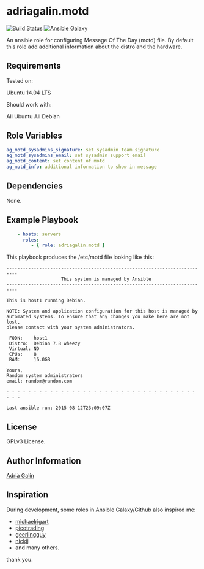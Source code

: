 adriagalin.motd
=========

[![Build Status](https://travis-ci.org/adriagalin/ansible.motd.svg?branch=master)](https://travis-ci.org/adriagalin/ansible.motd) [![Ansible Galaxy](http://img.shields.io/badge/ansible--galaxy-motd-blue.svg)](https://galaxy.ansible.com/list#/roles/4762)

An ansible role for configuring Message Of The Day (motd) file. By default this role add additional information about the distro and the hardware.

Requirements
------------

Tested on:

Ubuntu 14.04 LTS

Should work with:

All Ubuntu
All Debian

Role Variables
--------------

```yaml
ag_motd_sysadmins_signature: set sysadmin team signature
ag_motd_sysadmins_email: set sysadmin support email
ag_motd_content: set content of motd
ag_motd_info: additional information to show in message
```

Dependencies
------------

None.

Example Playbook
----------------
```yaml
    - hosts: servers
      roles:
         - { role: adriagalin.motd }
```

This playbook produces the /etc/motd file looking like this:

```
--------------------------------------------------------------------------
                    This system is managed by Ansible
--------------------------------------------------------------------------

This is host1 running Debian.

NOTE: System and application configuration for this host is managed by
automated systems. To ensure that any changes you make here are not lost,
please contact with your system administrators.

 FQDN:    host1
 Distro:  Debian 7.8 wheezy
 Virtual: NO
 CPUs:    8
 RAM:     16.0GB

Yours,
Random system administrators
email: random@random.com

- - - - - - - - - - - - - - - - - - - - - - - - - - - - - - - - - - - - - -

Last ansible run: 2015-08-12T23:09:07Z
```

License
-------

GPLv3 License.

Author Information
------------------

[Adrià Galín](http://www.adriagalin.com)

Inspiration
------------------

During development, some roles in Ansible Galaxy/Github also inspired me:

  - [michaelrigart](https://github.com/michaelrigart/ansible-role-motd)
  - [picotrading](https://github.com/picotrading/ansible-motd)
  - [geerlingguy](https://github.com/geerlingguy/ansible-role-mysql)
  - [nickjj](https://github.com/nickjj/ansible-locale)
  - and many others.

  thank you.
